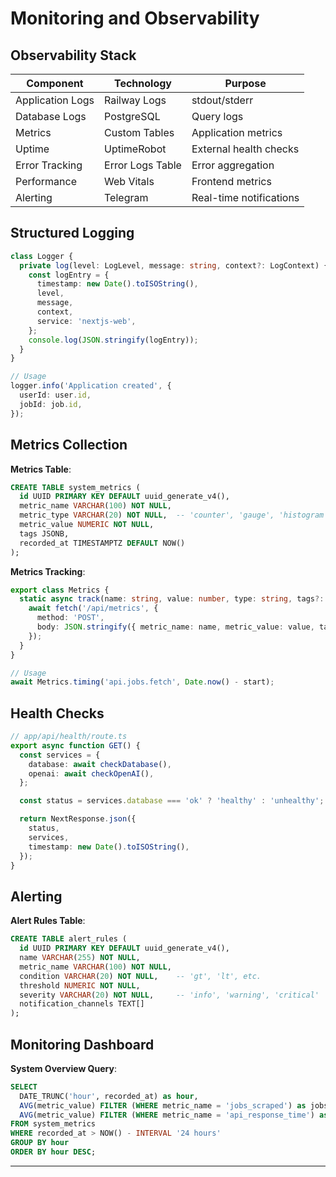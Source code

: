 # Monitoring and Observability

## Observability Stack

| Component | Technology | Purpose |
|-----------|------------|---------|
| Application Logs | Railway Logs | stdout/stderr |
| Database Logs | PostgreSQL | Query logs |
| Metrics | Custom Tables | Application metrics |
| Uptime | UptimeRobot | External health checks |
| Error Tracking | Error Logs Table | Error aggregation |
| Performance | Web Vitals | Frontend metrics |
| Alerting | Telegram | Real-time notifications |

## Structured Logging

```typescript
class Logger {
  private log(level: LogLevel, message: string, context?: LogContext) {
    const logEntry = {
      timestamp: new Date().toISOString(),
      level,
      message,
      context,
      service: 'nextjs-web',
    };
    console.log(JSON.stringify(logEntry));
  }
}

// Usage
logger.info('Application created', {
  userId: user.id,
  jobId: job.id,
});
```

## Metrics Collection

**Metrics Table**:

```sql
CREATE TABLE system_metrics (
  id UUID PRIMARY KEY DEFAULT uuid_generate_v4(),
  metric_name VARCHAR(100) NOT NULL,
  metric_type VARCHAR(20) NOT NULL,  -- 'counter', 'gauge', 'histogram'
  metric_value NUMERIC NOT NULL,
  tags JSONB,
  recorded_at TIMESTAMPTZ DEFAULT NOW()
);
```

**Metrics Tracking**:

```typescript
export class Metrics {
  static async track(name: string, value: number, type: string, tags?: object) {
    await fetch('/api/metrics', {
      method: 'POST',
      body: JSON.stringify({ metric_name: name, metric_value: value, tags }),
    });
  }
}

// Usage
await Metrics.timing('api.jobs.fetch', Date.now() - start);
```

## Health Checks

```typescript
// app/api/health/route.ts
export async function GET() {
  const services = {
    database: await checkDatabase(),
    openai: await checkOpenAI(),
  };

  const status = services.database === 'ok' ? 'healthy' : 'unhealthy';

  return NextResponse.json({
    status,
    services,
    timestamp: new Date().toISOString(),
  });
}
```

## Alerting

**Alert Rules Table**:

```sql
CREATE TABLE alert_rules (
  id UUID PRIMARY KEY DEFAULT uuid_generate_v4(),
  name VARCHAR(255) NOT NULL,
  metric_name VARCHAR(100) NOT NULL,
  condition VARCHAR(20) NOT NULL,    -- 'gt', 'lt', etc.
  threshold NUMERIC NOT NULL,
  severity VARCHAR(20) NOT NULL,     -- 'info', 'warning', 'critical'
  notification_channels TEXT[]
);
```

## Monitoring Dashboard

**System Overview Query**:

```sql
SELECT
  DATE_TRUNC('hour', recorded_at) as hour,
  AVG(metric_value) FILTER (WHERE metric_name = 'jobs_scraped') as jobs,
  AVG(metric_value) FILTER (WHERE metric_name = 'api_response_time') as latency
FROM system_metrics
WHERE recorded_at > NOW() - INTERVAL '24 hours'
GROUP BY hour
ORDER BY hour DESC;
```

---
